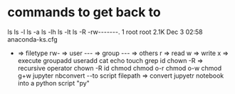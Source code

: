 # commands to get back to
ls
ls -l
ls -a
ls -lh
ls -lt
ls -R
-rw-------. 1 root root 2.1K Dec  3 02:58 anaconda-ks.cfg
- => filetype
rw- => user
--- => group
--- => others
r => read
w => write
x => execute
groupadd
useradd
cat
echo
touch
grep
id
chown
-R => recursive operator
chown -R
id
chmod
chmod o-r
chmod o-w
chmod g+w
jupyter nbconvert --to script filepath => convert jupyetr notebook into a python script "py"
